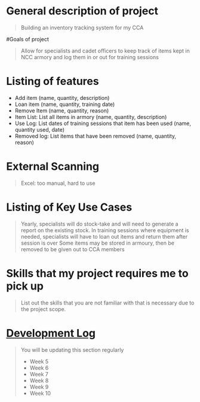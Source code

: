 # General description of project
> Building an inventory tracking system for my CCA

#Goals of project
> Allow for specialists and cadet officers to keep track of items kept in NCC armory and log them in or out for training sessions

# Listing of features
- Add item (name, quantity, description)
- Loan item (name, quantity, training date)
- Remove Item (name, quantity, reason)
- Item List: List all items in armory (name, quantity, description)
- Use Log: List dates of training sessions that item has been used (name, quantity used, date)
- Removed log: List items that have been removed (name, quantity, reason) 

# External Scanning
> Excel: too manual, hard to use

# Listing of Key Use Cases
> Yearly, specialists will do stock-take and will need to generate a report on the existing stock.
> In training sessions where equipment is needed, specialists will have to loan out items and return them after session is over
> Some items may be stored in  armoury, then be removed to be given out to CCA members

# Skills that my project requires me to pick up
> List out the skills that you are not familiar with that is necessary due to the project scope.

# [Development Log](/devlog.md)
> You will be updating this section regularly
> - Week 5
> - Week 6
> - Week 7
> - Week 8
> - Week 9
> - Week 10
